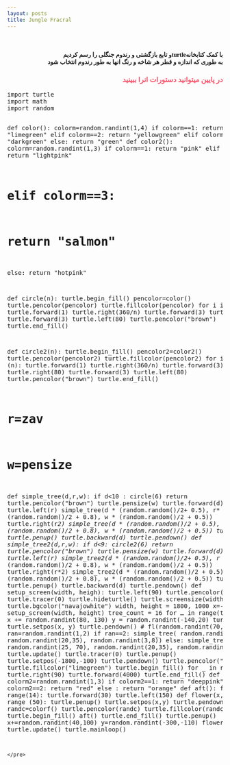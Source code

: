 ```yaml
---
layout: posts
title: Jungle Fracral
---
```


<html>
<body>
<br>
<h4 style="text-align:right ;font-family: Tahoma">
   و تابع بازگشتی و رندوم جنگلی را رسم کردیمturtleبا کمک کتابخانه
<br>
به طوری که اندازه و قطر هر شاخه و رنگ انها به طور رندوم انتخاب شود
</h4>
<h3 style="text-align: right;font-family: Tahoma; color:rgba(249, 2, 35, 0.686)">در پایین میتوانید دستورات انرا ببینید</h3>
<pre>import turtle
import math
import random

def color():
   colorm=random.randint(1,4)
   if colorm==1:
       return "limegreen"
   elif colorm==2:
       return "yellowgreen"
   elif colorm==3:
       return "darkgreen"
   else:
       return "green"
def color2():
   colorm=random.randint(1,3)
   if colorm==1:
       return "pink"
   elif colorm==2:
       return "lightpink"
#    elif colorm==3:
#        return "salmon"
   else:
       return "hotpink"

def circle(n):
    turtle.begin_fill()
    pencolor=color()
    turtle.pencolor(pencolor)
    turtle.fillcolor(pencolor)
    for i in range (n):
       turtle.forward(1)
       turtle.right(360/n)
       turtle.forward(3)
       turtle.right(80)
       turtle.forward(3)
       turtle.left(80)
    turtle.pencolor("brown")
    turtle.end_fill()

def circle2(n):
    turtle.begin_fill()
    pencolor2=color2()
    turtle.pencolor(pencolor2)
    turtle.fillcolor(pencolor2)
    for i in range (n):
       turtle.forward(1)
       turtle.right(360/n)
       turtle.forward(3)
       turtle.right(80)
       turtle.forward(3)
       turtle.left(80)
    turtle.pencolor("brown")
    turtle.end_fill()         

# r=zav
# w=pensize
def simple_tree(d,r,w):
    if d<10 :
        circle(6)
        return
    turtle.pencolor("brown")
    turtle.pensize(w)
    turtle.forward(d)
    turtle.left(r)
    simple_tree(d * (random.random()/2+ 0.5), 
                r* (random.random()/2 + 0.8), 
                w * (random.random()/2 + 0.5))
    turtle.right(r*2) 
    simple_tree(d * (random.random()/2 + 0.5), 
               r * (random.random()/2 + 0.8), 
               w * (random.random()/2 + 0.5))
    turtle.left(r)
    turtle.penup()
    turtle.backward(d)
    turtle.pendown()
def simple_tree2(d,r,w):
    if d<9:
        circle2(6)
        return
    turtle.pencolor("brown")
    turtle.pensize(w)
    turtle.forward(d)
    turtle.left(r)
    simple_tree2(d * (random.random()/2+ 0.5), 
                r* (random.random()/2 + 0.8), 
                w * (random.random()/2 + 0.5))
    turtle.right(r*2) 
    simple_tree2(d * (random.random()/2 + 0.5), 
               r * (random.random()/2 + 0.8), 
               w * (random.random()/2 + 0.5))
    turtle.left(r)
    turtle.penup()
    turtle.backward(d)
    turtle.pendown()
def setup_screen(width, heigh):
    turtle.left(90)
    turtle.pencolor("brown")
    turtle.tracer(0)
    turtle.hideturtle()
    turtle.screensize(width, heigh)
    turtle.bgcolor("navajowhite")
width, height = 1800, 1000
x=-800
y=-800
setup_screen(width, height)
tree_count = 16
for ـ in range(tree_count):
    x += random.randint(80, 130)
    y = random.randint(-140,20)
    turtle.penup()
    turtle.setpos(x, y)
    turtle.pendown()
    # fl(random.randint(70,230))
    ran=random.randint(1,2)
    if ran==2:
      simple_tree(
        random.randint(45, 70), 
        random.randint(20,35), 
        random.randint(3,8))
    else:
        simple_tree2(
        random.randint(25, 70), 
        random.randint(20,35), 
        random.randint(3,8))
    turtle.update()
turtle.tracer(0)
turtle.penup()
turtle.setpos(-1800,-100)
turtle.pendown()
turtle.pencolor("limegreen")
turtle.fillcolor("limegreen")
turtle.begin_fill()
for _ in range (4):
    turtle.right(90)
    turtle.forward(4000)
turtle.end_fill()
def colorf():
   colorm2=random.randint(1,3)
   if colorm2==1:
       return "deeppink"
   elif colorm2==2:
       return "red"
   else :
       return "orange"
def aft():
    for i in range(14):
        turtle.forward(30)
        turtle.left(150)
def flower(x,y):
  for _ in range (50):
    turtle.penup()
    turtle.setpos(x,y)
    turtle.pendown()
    randc=colorf()
    turtle.pencolor(randc)
    turtle.fillcolor(randc)
    turtle.begin_fill()
    aft()
    turtle.end_fill()
    turtle.penup()
    x+=random.randint(40,100)
    y=random.randint(-300,-110)
flower(-500,-170)
turtle.update()
turtle.mainloop()

    </pre>
</body>
</html>